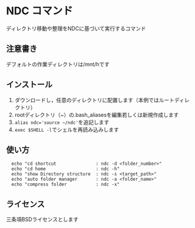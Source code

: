 # NDC コマンド
ディレクトリ移動や整理をNDCに基づいて実行するコマンド
## 注意書き
デフォルトの作業ディレクトリは/mnt/hです

## インストール
1. ダウンロードし，任意のディレクトリに配置します（本例ではルートディレクトリ）
1. rootディレクトリ（~）の.bash_aliasesを編集若しくは新規作成します
1. ```alias ndc='source ~/ndc'```を追記します
1. ```exec $SHELL -l```でシェルを再読み込みします

## 使い方
```  
  echo "cd shortcut               : ndc -d <folder_number>"
  echo "cd home                   : ndc -h"
  echo "show Directory structure  : ndc -s <target_path>"
  echo "auto folder manager       : ndc -a <folder_name>"
  echo "compress folder           : ndc -x"
```

## ライセンス
三条項BSDライセンスとします
